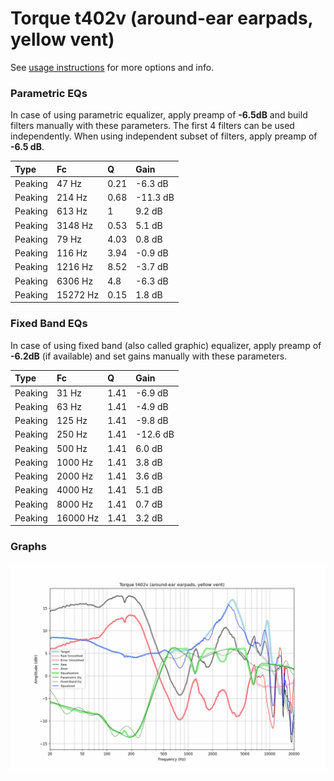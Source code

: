 # Torque t402v (around-ear earpads, yellow vent)
See [usage instructions](https://github.com/jaakkopasanen/AutoEq#usage) for more options and info.

### Parametric EQs
In case of using parametric equalizer, apply preamp of **-6.5dB** and build filters manually
with these parameters. The first 4 filters can be used independently.
When using independent subset of filters, apply preamp of **-6.5 dB**.

| Type    | Fc       |    Q | Gain     |
|:--------|:---------|:-----|:---------|
| Peaking | 47 Hz    | 0.21 | -6.3 dB  |
| Peaking | 214 Hz   | 0.68 | -11.3 dB |
| Peaking | 613 Hz   | 1    | 9.2 dB   |
| Peaking | 3148 Hz  | 0.53 | 5.1 dB   |
| Peaking | 79 Hz    | 4.03 | 0.8 dB   |
| Peaking | 116 Hz   | 3.94 | -0.9 dB  |
| Peaking | 1216 Hz  | 8.52 | -3.7 dB  |
| Peaking | 6306 Hz  | 4.8  | -6.3 dB  |
| Peaking | 15272 Hz | 0.15 | 1.8 dB   |

### Fixed Band EQs
In case of using fixed band (also called graphic) equalizer, apply preamp of **-6.2dB**
(if available) and set gains manually with these parameters.

| Type    | Fc       |    Q | Gain     |
|:--------|:---------|:-----|:---------|
| Peaking | 31 Hz    | 1.41 | -6.9 dB  |
| Peaking | 63 Hz    | 1.41 | -4.9 dB  |
| Peaking | 125 Hz   | 1.41 | -9.8 dB  |
| Peaking | 250 Hz   | 1.41 | -12.6 dB |
| Peaking | 500 Hz   | 1.41 | 6.0 dB   |
| Peaking | 1000 Hz  | 1.41 | 3.8 dB   |
| Peaking | 2000 Hz  | 1.41 | 3.6 dB   |
| Peaking | 4000 Hz  | 1.41 | 5.1 dB   |
| Peaking | 8000 Hz  | 1.41 | 0.7 dB   |
| Peaking | 16000 Hz | 1.41 | 3.2 dB   |

### Graphs
![](./Torque%20t402v%20(around-ear%20earpads,%20yellow%20vent).png)